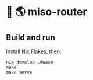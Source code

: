 # :ramen: 🌎 miso-router

## Build and run

Install [Nix Flakes](https://nixos.wiki/wiki/Flakes), then:

```
nix develop .#wasm
make
make serve
```

